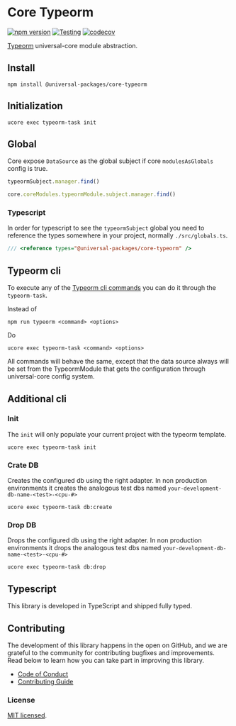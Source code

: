 # Core Typeorm

[![npm version](https://badge.fury.io/js/@universal-packages%2Fcore-typeorm.svg)](https://www.npmjs.com/package/@universal-packages/core-typeorm)
[![Testing](https://github.com/universal-packages/universal-core-typeorm/actions/workflows/testing.yml/badge.svg)](https://github.com/universal-packages/universal-core-typeorm/actions/workflows/testing.yml)
[![codecov](https://codecov.io/gh/universal-packages/universal-core-typeorm/branch/main/graph/badge.svg?token=CXPJSN8IGL)](https://codecov.io/gh/universal-packages/universal-core-typeorm)

[Typeorm](https://typeorm.io/) universal-core module abstraction.

## Install

```shell
npm install @universal-packages/core-typeorm
```

## Initialization

```shell
ucore exec typeorm-task init
```

## Global

Core expose `DataSource` as the global subject if core `modulesAsGlobals` config is true.

```js
typeormSubject.manager.find()
```

```js
core.coreModules.typeormModule.subject.manager.find()
```

### Typescript

In order for typescript to see the `typeormSubject` global you need to reference the types somewhere in your project, normally `./src/globals.ts`.

```ts
/// <reference types="@universal-packages/core-typeorm" />
```

## Typeorm cli

To execute any of the [Typeorm cli commands](https://orkhan.gitbook.io/typeorm/docs/using-cli) you can do it through the `typeorm-task`.

Instead of

```shell
npm run typeorm <command> <options>
```

Do

```shell
ucore exec typeorm-task <command> <options>
```

All commands will behave the same, except that the data source always will be set from the TypeormModule that gets the configuration through universal-core config system.

## Additional cli

### Init

The `init` will only populate your current project with the typeorm template.

```shell
ucore exec typeorm-task init
```

### Crate DB

Creates the configured db using the right adapter. In non production environments it creates the analogous test dbs named `your-development-db-name-<test>-<cpu-#>`

```shell
ucore exec typeorm-task db:create
```

### Drop DB

Drops the configured db using the right adapter. In non production environments it drops the analogous test dbs named `your-development-db-name-<test>-<cpu-#>`

```shell
ucore exec typeorm-task db:drop
```

## Typescript

This library is developed in TypeScript and shipped fully typed.

## Contributing

The development of this library happens in the open on GitHub, and we are grateful to the community for contributing bugfixes and improvements. Read below to learn how you can take part in improving this library.

- [Code of Conduct](./CODE_OF_CONDUCT.md)
- [Contributing Guide](./CONTRIBUTING.md)

### License

[MIT licensed](./LICENSE).
